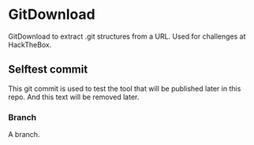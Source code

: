 # GitDownload
GitDownload to extract .git structures from a URL. Used for challenges at HackTheBox.

## Selftest commit

This git commit is used to test the tool that will be published later in this repo.
And this text will be removed later.

### Branch

A branch.
